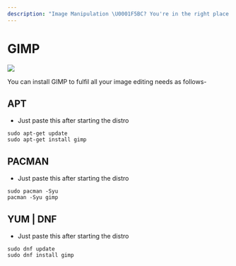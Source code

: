 ```yaml
---
description: "Image Manipulation \U0001F5BC? You're in the right place!"
---
```


# GIMP

![](../.gitbook/assets/gimp_banner.png)

You can install GIMP to fulfil all your image editing needs as follows-

## APT

* Just paste this after starting the distro

```text
sudo apt-get update
sudo apt-get install gimp
```

## PACMAN

* Just paste this after starting the distro

```text
sudo pacman -Syu
pacman -Syu gimp
```

## YUM \| DNF

* Just paste this after starting the distro

```text
sudo dnf update
sudo dnf install gimp
```

